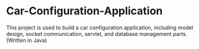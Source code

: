 # Car-Configuration-Application
This project is used to build a car configuration application, including model design, socket communication, servlet, and database management parts. (Written in Java)
